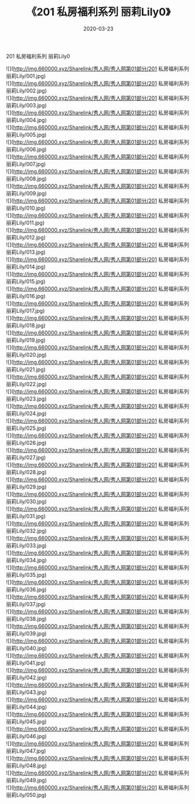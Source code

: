 ﻿---
layout: post
title:  《201 私房福利系列 丽莉Lily0》
date:   2020-03-23
img: http://img.660000.xyz/Sharelink/秀人网/秀人网第01部分/201 私房福利系列 丽莉Lily0/000.jpg
categories: [美女, 清纯, 唯美]
---

201 私房福利系列 丽莉Lily0

  ![](http://img.660000.xyz/Sharelink/秀人网/秀人网第01部分/201 私房福利系列 丽莉Lily/001.jpg) <br> ![](http://img.660000.xyz/Sharelink/秀人网/秀人网第01部分/201 私房福利系列 丽莉Lily/002.jpg) <br> ![](http://img.660000.xyz/Sharelink/秀人网/秀人网第01部分/201 私房福利系列 丽莉Lily/003.jpg) <br> ![](http://img.660000.xyz/Sharelink/秀人网/秀人网第01部分/201 私房福利系列 丽莉Lily/004.jpg) <br> ![](http://img.660000.xyz/Sharelink/秀人网/秀人网第01部分/201 私房福利系列 丽莉Lily/005.jpg) <br> ![](http://img.660000.xyz/Sharelink/秀人网/秀人网第01部分/201 私房福利系列 丽莉Lily/006.jpg) <br> ![](http://img.660000.xyz/Sharelink/秀人网/秀人网第01部分/201 私房福利系列 丽莉Lily/007.jpg) <br> ![](http://img.660000.xyz/Sharelink/秀人网/秀人网第01部分/201 私房福利系列 丽莉Lily/008.jpg) <br> ![](http://img.660000.xyz/Sharelink/秀人网/秀人网第01部分/201 私房福利系列 丽莉Lily/009.jpg) <br> ![](http://img.660000.xyz/Sharelink/秀人网/秀人网第01部分/201 私房福利系列 丽莉Lily/010.jpg) <br> ![](http://img.660000.xyz/Sharelink/秀人网/秀人网第01部分/201 私房福利系列 丽莉Lily/011.jpg) <br> ![](http://img.660000.xyz/Sharelink/秀人网/秀人网第01部分/201 私房福利系列 丽莉Lily/012.jpg) <br> ![](http://img.660000.xyz/Sharelink/秀人网/秀人网第01部分/201 私房福利系列 丽莉Lily/013.jpg) <br> ![](http://img.660000.xyz/Sharelink/秀人网/秀人网第01部分/201 私房福利系列 丽莉Lily/014.jpg) <br> ![](http://img.660000.xyz/Sharelink/秀人网/秀人网第01部分/201 私房福利系列 丽莉Lily/015.jpg) <br> ![](http://img.660000.xyz/Sharelink/秀人网/秀人网第01部分/201 私房福利系列 丽莉Lily/016.jpg) <br> ![](http://img.660000.xyz/Sharelink/秀人网/秀人网第01部分/201 私房福利系列 丽莉Lily/017.jpg) <br> ![](http://img.660000.xyz/Sharelink/秀人网/秀人网第01部分/201 私房福利系列 丽莉Lily/018.jpg) <br> ![](http://img.660000.xyz/Sharelink/秀人网/秀人网第01部分/201 私房福利系列 丽莉Lily/019.jpg) <br> ![](http://img.660000.xyz/Sharelink/秀人网/秀人网第01部分/201 私房福利系列 丽莉Lily/020.jpg) <br> ![](http://img.660000.xyz/Sharelink/秀人网/秀人网第01部分/201 私房福利系列 丽莉Lily/021.jpg) <br> ![](http://img.660000.xyz/Sharelink/秀人网/秀人网第01部分/201 私房福利系列 丽莉Lily/022.jpg) <br> ![](http://img.660000.xyz/Sharelink/秀人网/秀人网第01部分/201 私房福利系列 丽莉Lily/023.jpg) <br> ![](http://img.660000.xyz/Sharelink/秀人网/秀人网第01部分/201 私房福利系列 丽莉Lily/024.jpg) <br> ![](http://img.660000.xyz/Sharelink/秀人网/秀人网第01部分/201 私房福利系列 丽莉Lily/025.jpg) <br> ![](http://img.660000.xyz/Sharelink/秀人网/秀人网第01部分/201 私房福利系列 丽莉Lily/026.jpg) <br> ![](http://img.660000.xyz/Sharelink/秀人网/秀人网第01部分/201 私房福利系列 丽莉Lily/027.jpg) <br> ![](http://img.660000.xyz/Sharelink/秀人网/秀人网第01部分/201 私房福利系列 丽莉Lily/028.jpg) <br> ![](http://img.660000.xyz/Sharelink/秀人网/秀人网第01部分/201 私房福利系列 丽莉Lily/029.jpg) <br> ![](http://img.660000.xyz/Sharelink/秀人网/秀人网第01部分/201 私房福利系列 丽莉Lily/030.jpg) <br> ![](http://img.660000.xyz/Sharelink/秀人网/秀人网第01部分/201 私房福利系列 丽莉Lily/031.jpg) <br> ![](http://img.660000.xyz/Sharelink/秀人网/秀人网第01部分/201 私房福利系列 丽莉Lily/032.jpg) <br> ![](http://img.660000.xyz/Sharelink/秀人网/秀人网第01部分/201 私房福利系列 丽莉Lily/033.jpg) <br> ![](http://img.660000.xyz/Sharelink/秀人网/秀人网第01部分/201 私房福利系列 丽莉Lily/034.jpg) <br> ![](http://img.660000.xyz/Sharelink/秀人网/秀人网第01部分/201 私房福利系列 丽莉Lily/035.jpg) <br> ![](http://img.660000.xyz/Sharelink/秀人网/秀人网第01部分/201 私房福利系列 丽莉Lily/036.jpg) <br> ![](http://img.660000.xyz/Sharelink/秀人网/秀人网第01部分/201 私房福利系列 丽莉Lily/037.jpg) <br> ![](http://img.660000.xyz/Sharelink/秀人网/秀人网第01部分/201 私房福利系列 丽莉Lily/038.jpg) <br> ![](http://img.660000.xyz/Sharelink/秀人网/秀人网第01部分/201 私房福利系列 丽莉Lily/039.jpg) <br> ![](http://img.660000.xyz/Sharelink/秀人网/秀人网第01部分/201 私房福利系列 丽莉Lily/040.jpg) <br> ![](http://img.660000.xyz/Sharelink/秀人网/秀人网第01部分/201 私房福利系列 丽莉Lily/041.jpg) <br> ![](http://img.660000.xyz/Sharelink/秀人网/秀人网第01部分/201 私房福利系列 丽莉Lily/042.jpg) <br> ![](http://img.660000.xyz/Sharelink/秀人网/秀人网第01部分/201 私房福利系列 丽莉Lily/043.jpg) <br> ![](http://img.660000.xyz/Sharelink/秀人网/秀人网第01部分/201 私房福利系列 丽莉Lily/044.jpg) <br> ![](http://img.660000.xyz/Sharelink/秀人网/秀人网第01部分/201 私房福利系列 丽莉Lily/045.jpg) <br> ![](http://img.660000.xyz/Sharelink/秀人网/秀人网第01部分/201 私房福利系列 丽莉Lily/046.jpg) <br> ![](http://img.660000.xyz/Sharelink/秀人网/秀人网第01部分/201 私房福利系列 丽莉Lily/047.jpg) <br> ![](http://img.660000.xyz/Sharelink/秀人网/秀人网第01部分/201 私房福利系列 丽莉Lily/048.jpg) <br> ![](http://img.660000.xyz/Sharelink/秀人网/秀人网第01部分/201 私房福利系列 丽莉Lily/049.jpg) <br> ![](http://img.660000.xyz/Sharelink/秀人网/秀人网第01部分/201 私房福利系列 丽莉Lily/050.jpg) <br>